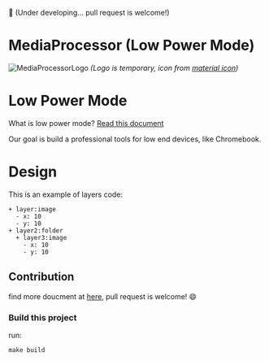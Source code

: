 🚧 (Under developing... pull request is welcome!)
# MediaProcessor (Low Power Mode)

![MediaProcessorLogo](https://user-images.githubusercontent.com/22980191/88693587-0de67b00-d132-11ea-8c0a-bb2ad6c019d6.png)
*(Logo is temporary, icon from [material icon](https://material.io/icons))*

# Low Power Mode
What is low power mode? [Read this document](https://docs.google.com/document/d/1y15THX1ZvHhQ6yB5WDyvCPZYVP8myQ-WayiSnE5ITnQ/edit?usp=sharing)

Our goal is build a professional tools for low end devices, like Chromebook.

# Design
This is an example of layers code:
```
+ layer:image
  - x: 10
  - y: 10
+ layer2:folder
  + layer3:image
    - x: 10
    - y: 10
```

## Contribution
find more doucment at [here](https://github.com/ljcucc/MediaProcessor/wiki/Contribution-%F0%9F%A7%91%E2%80%8D%F0%9F%92%BB), pull request is welcome! 😄

### Build this project
run:
```shell
make build
```
